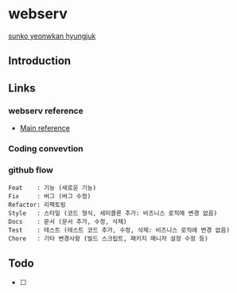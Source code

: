 # webserv

[sunko	](https://profile.intra.42.fr/users/sunko "sunko")[yeonwkan	](https://profile.intra.42.fr/users/yeonwkan "yeonwkan")[hyungjuk](https://profile.intra.42.fr/users/hyungjuk "hyungjuk")

## Introduction

## Links

### webserv reference

* [Main reference](https://bigpel66.oopy.io/library/42/reference/21 "Jseo Doodle")

### Coding convevtion

### github flow

    Feat    : 기능 (새로운 기능)
	Fix     : 버그 (버그 수정)
	Refactor: 리팩토링
	Style   : 스타일 (코드 형식, 세미콜론 추가: 비즈니스 로직에 변경 없음)
	Docs    : 문서 (문서 추가, 수정, 삭제)
	Test    : 테스트 (테스트 코드 추가, 수정, 삭제: 비즈니스 로직에 변경 없음)
	Chore   : 기타 변경사항 (빌드 스크립트, 패키지 매니저 설정 수정 등)

## Todo

* [ ]
